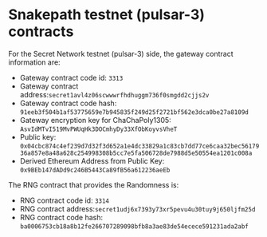 # Snakepath testnet (pulsar-3) contracts

For the Secret Network testnet (pulsar-3) side, the gateway contract information are:

* Gateway contract code id: `3313`
* Gateway contract address:`secret1avl4z06scwwwrfhdhuggm736f0smgdd2cjjs2v`
* Gateway contract code hash: `91eeb3f504b1af53775659e7b945835f249d25f2721bf562e3dca0be27a8109d`
* Gateway encryption key for ChaChaPoly1305: `AsvIdMTvI519MvPWUqHk3DOCmhyDy33XfObKoyvsVheT`
* Public key: `0x04cbc874c4ef239d7d32f3d652a1e4dc33829a1c83cb7dd77ce6caa32bec5617936a857e8a48a628c254998308b5cc7e5fa506728de7988d5e50554ea1201c008a`
* Derived Ethereum Address from Public Key: `0x9BEb147dADd9c246B5443Ca89fB56a612236aeEb`

The RNG contract that provides the Randomness is:

* RNG contract code id: `3314`
* RNG contract address:`secret1udj6x7393y73xr5pevu4u30tuy9j650ljfm25d`
* RNG contract code hash: `ba0006753cb18a8b12fe266707289098bfb8a3ae83de54ecece591231ada2abf`
